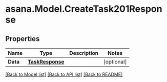 
# asana.Model.CreateTask201Response

## Properties

Name | Type | Description | Notes
------------ | ------------- | ------------- | -------------
**Data** | [**TaskResponse**](TaskResponse.md) |  | [optional] 

[[Back to Model list]](../README.md#documentation-for-models)
[[Back to API list]](../README.md#documentation-for-api-endpoints)
[[Back to README]](../README.md)

